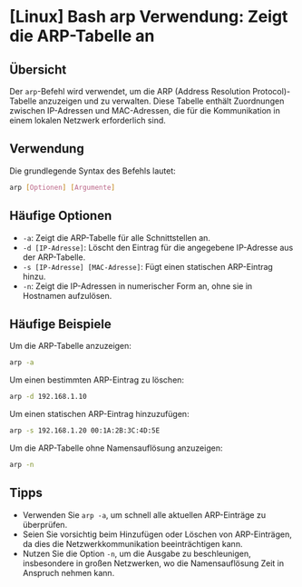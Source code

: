 # [Linux] Bash arp Verwendung: Zeigt die ARP-Tabelle an

## Übersicht
Der `arp`-Befehl wird verwendet, um die ARP (Address Resolution Protocol)-Tabelle anzuzeigen und zu verwalten. Diese Tabelle enthält Zuordnungen zwischen IP-Adressen und MAC-Adressen, die für die Kommunikation in einem lokalen Netzwerk erforderlich sind.

## Verwendung
Die grundlegende Syntax des Befehls lautet:

```bash
arp [Optionen] [Argumente]
```

## Häufige Optionen
- `-a`: Zeigt die ARP-Tabelle für alle Schnittstellen an.
- `-d [IP-Adresse]`: Löscht den Eintrag für die angegebene IP-Adresse aus der ARP-Tabelle.
- `-s [IP-Adresse] [MAC-Adresse]`: Fügt einen statischen ARP-Eintrag hinzu.
- `-n`: Zeigt die IP-Adressen in numerischer Form an, ohne sie in Hostnamen aufzulösen.

## Häufige Beispiele
Um die ARP-Tabelle anzuzeigen:

```bash
arp -a
```

Um einen bestimmten ARP-Eintrag zu löschen:

```bash
arp -d 192.168.1.10
```

Um einen statischen ARP-Eintrag hinzuzufügen:

```bash
arp -s 192.168.1.20 00:1A:2B:3C:4D:5E
```

Um die ARP-Tabelle ohne Namensauflösung anzuzeigen:

```bash
arp -n
```

## Tipps
- Verwenden Sie `arp -a`, um schnell alle aktuellen ARP-Einträge zu überprüfen.
- Seien Sie vorsichtig beim Hinzufügen oder Löschen von ARP-Einträgen, da dies die Netzwerkkommunikation beeinträchtigen kann.
- Nutzen Sie die Option `-n`, um die Ausgabe zu beschleunigen, insbesondere in großen Netzwerken, wo die Namensauflösung Zeit in Anspruch nehmen kann.